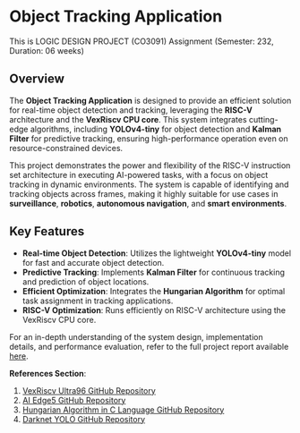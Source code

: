# Object Tracking Application
This is LOGIC DESIGN PROJECT (CO3091) Assignment (Semester: 232, Duration: 06 weeks)
## Overview
The **Object Tracking Application** is designed to provide an efficient solution for real-time object detection and tracking, leveraging the **RISC-V** architecture and the **VexRiscv CPU core**. This system integrates cutting-edge algorithms, including **YOLOv4-tiny** for object detection and **Kalman Filter** for predictive tracking, ensuring high-performance operation even on resource-constrained devices.

This project demonstrates the power and flexibility of the RISC-V instruction set architecture in executing AI-powered tasks, with a focus on object tracking in dynamic environments. The system is capable of identifying and tracking objects across frames, making it highly suitable for use cases in **surveillance**, **robotics**, **autonomous navigation**, and **smart environments**.

## Key Features
- **Real-time Object Detection**: Utilizes the lightweight **YOLOv4-tiny** model for fast and accurate object detection.
- **Predictive Tracking**: Implements **Kalman Filter** for continuous tracking and prediction of object locations.
- **Efficient Optimization**: Integrates the **Hungarian Algorithm** for optimal task assignment in tracking applications.
- **RISC-V Optimization**: Runs efficiently on RISC-V architecture using the VexRiscv CPU core.
  
For an in-depth understanding of the system design, implementation details, and performance evaluation, refer to the full project report available [here](docs/Logic_Projet_Report.pdf).

**References Section**:
  1. [VexRiscv Ultra96 GitHub Repository](https://github.com/lp6m/VexRiscv_Ultra96)
  2. [AI Edge5 GitHub Repository](https://github.com/ninfueng/aiedge5)
  3. [Hungarian Algorithm in C Language GitHub Repository](https://github.com/mohammadusman/Hungarian-Algorithm-in-C-Language)
  4. [Darknet YOLO GitHub Repository](https://github.com/AlexeyAB/darknet)
